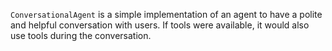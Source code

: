 `ConversationalAgent` is a simple implementation of an agent to have a polite and helpful 
conversation with users. If tools were available, it would also use tools during the conversation.